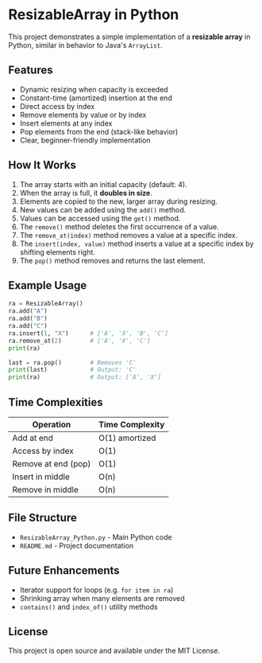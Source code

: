# ResizableArray in Python

This project demonstrates a simple implementation of a **resizable array** in Python, similar in behavior to Java's `ArrayList`.

## Features

- Dynamic resizing when capacity is exceeded
- Constant-time (amortized) insertion at the end
- Direct access by index
- Remove elements by value or by index
- Insert elements at any index
- Pop elements from the end (stack-like behavior)
- Clear, beginner-friendly implementation

## How It Works

1. The array starts with an initial capacity (default: 4).
2. When the array is full, it **doubles in size**.
3. Elements are copied to the new, larger array during resizing.
4. New values can be added using the `add()` method.
5. Values can be accessed using the `get()` method.
6. The `remove()` method deletes the first occurrence of a value.
7. The `remove_at(index)` method removes a value at a specific index.
8. The `insert(index, value)` method inserts a value at a specific index by shifting elements right.
9. The `pop()` method removes and returns the last element.

## Example Usage

```python
ra = ResizableArray()
ra.add("A")
ra.add("B")
ra.add("C")
ra.insert(1, "X")      # ['A', 'X', 'B', 'C']
ra.remove_at(2)        # ['A', 'X', 'C']
print(ra)

last = ra.pop()        # Removes 'C'
print(last)            # Output: 'C'
print(ra)              # Output: ['A', 'X']
```

## Time Complexities

| Operation           | Time Complexity |
|---------------------|-----------------|
| Add at end          | O(1) amortized  |
| Access by index     | O(1)            |
| Remove at end (pop) | O(1)            |
| Insert in middle    | O(n)            |
| Remove in middle    | O(n)            |

## File Structure

- `ResizableArray_Python.py` - Main Python code
- `README.md` - Project documentation

## Future Enhancements

- Iterator support for loops (e.g. `for item in ra`)
- Shrinking array when many elements are removed
- `contains()` and `index_of()` utility methods

## License

This project is open source and available under the MIT License.
